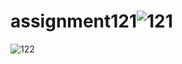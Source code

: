 # assignment121![121](https://user-images.githubusercontent.com/113255348/222792824-4ca83127-6510-43f9-94b8-d6d73e9b2faf.png)
![122](https://user-images.githubusercontent.com/113255348/222792850-cafe0da2-7570-419f-b040-4ea76aff65e5.png)
